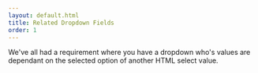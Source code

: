 ```yaml
---
layout: default.html
title: Related Dropdown Fields
order: 1
---
```

We've all had a requirement where you have a dropdown who's values are dependant on the selected option of another HTML select value.
